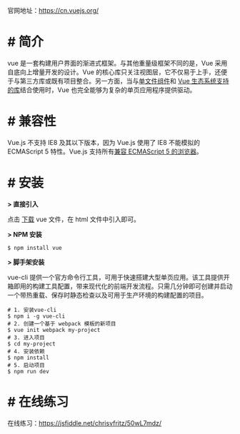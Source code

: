 官网地址：https://cn.vuejs.org/

# \# 简介

vue 是一套构建用户界面的渐进式框架。与其他重量级框架不同的是，Vue 采用自底向上增量开发的设计。Vue 的核心库只关注视图层，它不仅易于上手，还便于与第三方库或既有项目整合。另一方面，当与[单文件组件](https://cn.vuejs.org/v2/guide/single-file-components.html)和 [Vue 生态系统支持的库](https://github.com/vuejs/awesome-vue#libraries--plugins)结合使用时，Vue 也完全能够为复杂的单页应用程序提供驱动。

# # 兼容性

Vue.js 不支持 IE8 及其以下版本，因为 Vue.js 使用了 IE8 不能模拟的 ECMAScript 5 特性。Vue.js 支持所有[兼容 ECMAScript 5 的浏览器](http://caniuse.com/#feat=es5)。

# # 安装

**\> 直接引入**

点击 [下载](https://cn.vuejs.org/v2/guide/installation.html)  vue 文件，在 html 文件中引入即可。

**\> NPM 安装**

```shell
$ npm install vue
```

**\> 脚手架安装**

vue-cli 提供一个官方命令行工具，可用于快速搭建大型单页应用。该工具提供开箱即用的构建工具配置，带来现代化的前端开发流程。只需几分钟即可创建并启动一个带热重载、保存时静态检查以及可用于生产环境的构建配置的项目。

```shell
# 1. 安装vue-cli
$ npm i -g vue-cli
# 2. 创建一个基于 webpack 模板的新项目
$ vue init webpack my-project
# 3. 进入项目
$ cd my-project
# 4. 安装依赖
$ npm install
# 5. 启动项目
$ npm run dev
```

# # 在线练习

在线练习：https://jsfiddle.net/chrisvfritz/50wL7mdz/

















